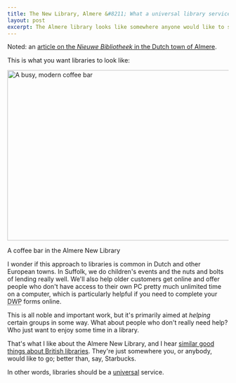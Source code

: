 ```yaml
---
title: The New Library, Almere &#8211; What a universal library service looks like
layout: post
excerpt: The Almere library looks like somewhere anyone would like to spend a few hours. That's what all libraries should be like.
---
```


Noted: an <a href="http://www.shareable.net/blog/how-a-new-dutch-library-smashed-attendance-records">article on the <i>Nieuwe Bibliotheek</i> in the Dutch town of Almere</a>.

This is what you want libraries to look like:

<img src="http://www.shareable.net/sites/default/files/NewLibrary2.jpg" alt="A busy, modern coffee bar" height="388" width="600">

<p class="figcaption">A coffee bar in the Almere New Library</p>

I wonder if this approach to libraries is common in Dutch and other European towns. In Suffolk, we do children's events and the nuts and bolts of lending really well. We'll also help older customers get online and offer people who don't have access to their own PC pretty much unlimited time on a computer, which is particularly helpful if you need to complete your <abbr title="Department of Work and Pensions">DWP</abbr> forms online.

This is all noble and important work, but it's primarily aimed at *helping* certain groups in some way. What about people who don't really need help? Who just want to enjoy some time in a library.

That's what I like about the Almere New Library, and I hear <a href="http://www.publiclibrariesnews.com/practitioners/big-new-libraries-manchester">similar good things about British libraries</a>. They're just somewhere you, or anybody, would like to go; better than, say, Starbucks.

In other words, libraries should be a <a href="/2014/09/in-praise-of-universality/">universal</a> service.

